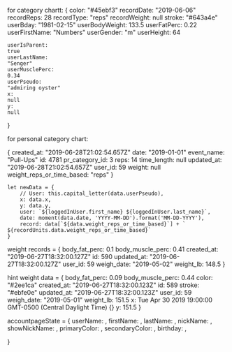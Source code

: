 
for category chartt:
{
    color:
    "#45ebf3"
    recordDate:
    "2019-06-06"
    recordReps:
    28
    recordType:
    "reps"
    recordWeight:
    null
    stroke:
    "#643a4e"
    userBday:
    "1981-02-15"
    userBodyWeight:
    133.5
    userFatPerc:
    0.22
    userFirstName:
    "Numbers"
    userGender:
    "m"
    userHeight:
    64
    
    userIsParent:
    true
    userLastName:
    "Senger"
    userMusclePerc:
    0.34
    userPseudo:
    "admiring oyster"
    x:
    null
    y:
    null

}

for personal category chart:

{
    created_at:
    "2019-06-28T21:02:54.657Z"
    date:
    "2019-01-01"
    event_name:
    "Pull-Ups"
    id:
    4781
    pr_category_id:
    3
    reps:
    14
    time_length:
    null
    updated_at:
    "2019-06-28T21:02:54.657Z"
    user_id:
    59
    weight:
    null
    weight_reps_or_time_based:
    "reps"
}

    let newData = {
        // User: this.capital_letter(data.userPseudo),
        x: data.x,
        y: data.y,
        user: `${loggedInUser.first_name} ${loggedInUser.last_name}`,
        date: moment(data.date, 'YYYY-MM-DD').format('MM-DD-YYYY'),
        record: data[`${data.weight_reps_or_time_based}`] + ` ${recordUnits.data.weight_reps_or_time_based}`
    }

weight records = {
    body_fat_perc:
    0.1
    body_muscle_perc:
    0.41
    created_at:
    "2019-06-27T18:32:00.127Z"
    id:
    590
    updated_at:
    "2019-06-27T18:32:00.127Z"
    user_id:
    59
    weigh_date:
    "2019-05-02"
    weight_lb:
    148.5
}

hint weight data = {
    body_fat_perc: 0.09
    body_muscle_perc: 0.44
    color: "#2ee1ca"
    created_at: "2019-06-27T18:32:00.123Z"
    id: 589
    stroke: "#ebfe0e"
    updated_at: "2019-06-27T18:32:00.123Z"
    user_id: 59
    weigh_date: "2019-05-01"
    weight_lb: 151.5
    x: Tue Apr 30 2019 19:00:00 GMT-0500 (Central Daylight Time) {}
    y: 151.5
}

accountpageState = {
    userName: ,
    firstName: ,
    lastName: ,
    nickName: ,
    showNickName: ,
    primaryColor: ,
    secondaryColor: ,
    birthday: ,
    
    

}